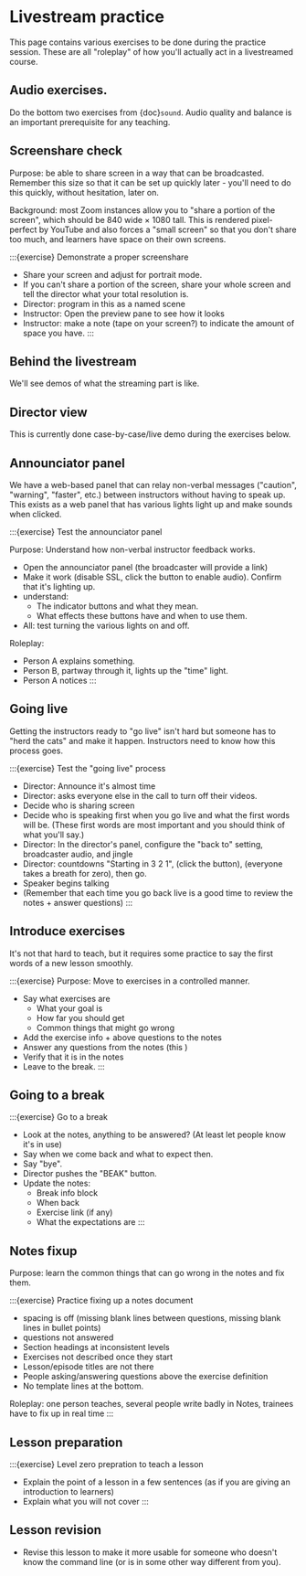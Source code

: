 # Livestream practice

This page contains various exercises to be done during
the practice session.  These are all "roleplay" of how you'll actually
act in a livestreamed course.


## Audio exercises.

Do the bottom two exercises from {doc}`sound`.  Audio quality and
balance is an important prerequisite for any teaching.



## Screenshare check

Purpose: be able to share screen in a way that can be broadcasted.
Remember this size so that it can be set up quickly later - you'll
need to do this quickly, without hesitation, later on.

Background: most Zoom instances allow you to "share a portion of the
screen", which should be 840 wide × 1080 tall.  This is rendered
pixel-perfect by YouTube and also forces a "small screen" so that you
don't share too much, and learners have space on their own screens.

:::{exercise} Demonstrate a proper screenshare

* Share your screen and adjust for portrait mode.
* If you can't share a portion of the screen, share your whole
  screen and tell the director what your total resolution is.
* Director: program in this as a named scene
* Instructor: Open the preview pane to see how it looks
* Instructor: make a note (tape on your screen?) to indicate the
  amount of space you have.
:::



## Behind the livestream

We'll see demos of what the streaming part is like.



## Director view

This is currently done case-by-case/live demo during the exercises
below.



## Announciator panel

We have a web-based panel that can relay non-verbal messages
("caution", "warning", "faster", etc.) between instructors without
having to speak up.  This exists as a web panel that has various
lights light up and make sounds when clicked.

:::{exercise} Test the announciator panel

Purpose: Understand how non-verbal instructor feedback works.

* Open the announciator panel (the broadcaster will provide a link)
* Make it work (disable SSL, click the button to enable audio).
  Confirm that it's lighting up.
* understand:
  * The indicator buttons and what they mean.
  * What effects these buttons have and when to use them.
* All: test turning the various lights on and off.

Roleplay:

* Person A explains something.
* Person B, partway through it, lights up the "time" light.
* Person A notices
:::



## Going live

Getting the instructors ready to "go live" isn't hard but someone has
to "herd the cats" and make it happen.  Instructors need to know how
this process goes.

:::{exercise} Test the "going live" process

* Director: Announce it's almost time
* Director: asks everyone else in the call to turn off their videos.
* Decide who is sharing screen
* Decide who is speaking first when you go live and what the first
  words will be.  (These first words are most important and you should
  think of what you'll say.)
* Director: In the director's panel, configure the "back to" setting,
  broadcaster audio, and jingle
* Director: countdowns "Starting in 3 2 1", (click the button),
  (everyone takes a breath for zero), then go.
* Speaker begins talking
* (Remember that each time you go back live is a good time to review
  the notes + answer questions)
:::



## Introduce exercises

It's not that hard to teach, but it requires some practice to say the
first words of a new lesson smoothly.

:::{exercise}
Purpose: Move to exercises in a controlled manner.

* Say what exercises are
  * What your goal is
  * How far you should get
  * Common things that might go wrong
* Add the exercise info + above questions to the notes
* Answer any questions from the notes (this )
* Verify that it is in the notes
* Leave to the break.
:::

## Going to a break


:::{exercise} Go to a break

* Look at the notes, anything to be answered?  (At least let people
  know it's in use)
* Say when we come back and what to expect then.
* Say "bye".
* Director pushes the "BEAK" button.
* Update the notes:
  * Break info block
  * When back
  * Exercise link (if any)
  * What the expectations are
:::



## Notes fixup

Purpose: learn the common things that can go wrong in the notes and
fix them.

:::{exercise} Practice fixing up a notes document

* spacing is off (missing blank lines between questions, missing blank
  lines in bullet points)
* questions not answered
* Section headings at inconsistent levels
* Exercises not described once they start
* Lesson/episode titles are not there
* People asking/answering questions above the exercise definition
* No template lines at the bottom.

Roleplay:
one person teaches, several people write badly in Notes, trainees have
to fix up in real time
:::



## Lesson preparation

:::{exercise} Level zero prepration to teach a lesson
* Explain the point of a lesson in a few sentences (as if you are
  giving an introduction to learners)
* Explain what you will not cover
:::



## Lesson revision

* Revise this lesson to make it more usable for someone who doesn't
  know the command line (or is in some other way different from you).
